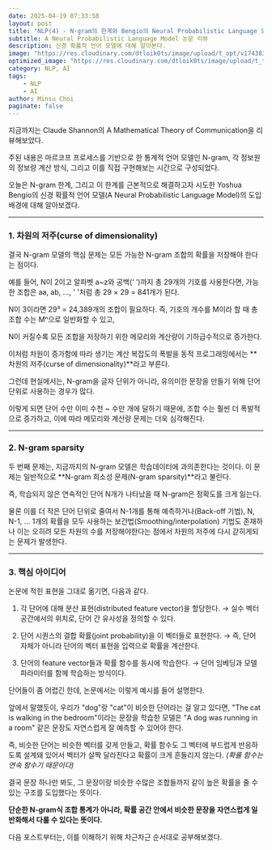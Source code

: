 ```yaml
---
date: 2025-04-19 07:33:58
layout: post
title: "NLP(4) - N-gram의 한계와 Bengio의 Neural Probabilistic Language 모델이란?"
subtitle: A Neural Probabilistic Language Model 논문 리뷰
description: 신경 확률적 언어 모델에 대해 알아본다.
image: "https://res.cloudinary.com/dtloik0ts/image/upload/t_opt/v1743834058/92bcb4eb-341c-46dd-9a9a-086117c78770.png"
optimized_image: "https://res.cloudinary.com/dtloik0ts/image/upload/t_transformation/v1743834058/92bcb4eb-341c-46dd-9a9a-086117c78770.png"
category: NLP, AI
tags:
    - NLP
    - AI 
author: Minsu Choi
paginate: false
---
```

지금까지는 Claude Shannon의 A Mathematical Theory of Communication을 리뷰해보았다.

주된 내용은 마르코프 프로세스를 기반으로 한 통계적 언어 모델인 N-gram, 각 정보원의 정보량 계산 방식, 그리고 이를 직접 구현해보는 시간으로 구성되었다.

오늘은 N-gram 한계, 그리고 이 한계를 근본적으로 해결하고자 시도한 Yoshua Bengio의 신경 확률적 언어 모델(A Neural Probabilistic Language Model)의 도입 배경에 대해 알아보겠다.


---

### 1. 차원의 저주(curse of dimensionality)

결국 N-gram 모델의 핵심 문제는 모든 가능한 N-gram 조합의 확률을 저장해야 한다는 점이다.

예를 들어, N이 2이고 알파벳 a~z와 공백(‘ ’)까지 총 29개의 기호를 사용한다면, 가능한 조합은 aa, ab, ..., ' '처럼 총 29 × 29 = 841개가 된다.

N이 3이라면 29³ = 24,389개의 조합이 필요하다. 즉, 기호의 개수를 M이라 할 때 총 조합 수는 Mⁿ으로 일반화할 수 있고,

N이 커질수록 모든 조합을 저장하기 위한 메모리와 계산량이 기하급수적으로 증가한다.

이처럼 차원이 증가함에 따라 생기는 계산 복잡도의 폭발을 동적 프로그래밍에서는 **차원의 저주(curse of dimensionality)**라고 부른다.

그런데 현실에서는, N-gram을 글자 단위가 아니라, 유의미한 문장을 만들기 위해 단어 단위로 사용하는 경우가 많다.

이렇게 되면 단어 수만 이미 수천 ~ 수만 개에 달하기 때문에, 조합 수는 훨씬 더 폭발적으로 증가하고, 이에 따라 메모리와 계산량 문제는 더욱 심각해진다.

---

### 2. N-gram sparsity

두 번째 문제는, 지금까지의 N-gram 모델은 학습데이터에 과의존한다는 것이다. 이 문제는 일반적으로 **N-gram 희소성 문제(N-gram sparsity)**라고 불린다.

즉, 학습되지 않은 연속적인 단어 N개가 나타났을 때 N-gram은 정확도를 크게 잃는다.

물론 이를 더 작은 단어 단위로 줄여서 N-1개를 통해 예측하거나(Back-off 기법), N, N-1, ... 1개의 확률을 모두 사용하는 보간법(Smoothing/interpolation) 기법도 존재하나 이는 오히려 모든 차원의 수를 저장해야한다는 점에서 차원의 저주에 다시 갇히게되는 문제가 발생한다.

---

### 3. 핵심 아이디어

논문에 적힌 표현을 그대로 옮기면, 다음과 같다.

1. 각 단어에 대해 분산 표현(distributed feature vector)을 할당한다.
→ 실수 벡터 공간에서의 위치로, 단어 간 유사성을 정의할 수 있다.

2. 단어 시퀀스의 결합 확률(joint probability)을 이 벡터들로 표현한다.
→ 즉, 단어 자체가 아니라 단어의 벡터 표현을 입력으로 확률을 계산한다.

3. 단어의 feature vector들과 확률 함수를 동시에 학습한다.
→ 단어 임베딩과 모델 파라미터를 함께 학습하는 방식이다.

단어들이 좀 어렵긴 한데, 논문에서는 이렇게 예시를 들어 설명한다.

앞에서 말했듯이, 우리가 "dog"랑 "cat"이 비슷한 단어라는 걸 알고 있다면, "The cat is walking in the bedroom"이라는 문장을 학습한 모델은 "A dog was running in a room" 같은 문장도 자연스럽게 잘 예측할 수 있어야 한다.

즉, 비슷한 단어는 비슷한 벡터를 갖게 만들고, 확률 함수도 그 벡터에 부드럽게 반응하도록 설계돼 있어서 벡터가 살짝 달라진다고 확률이 크게 흔들리지 않는다. *(확률 함수는 연속 함수기 때문이다)*

결국 문장 하나만 봐도, 그 문장이랑 비슷한 수많은 조합들까지 같이 높은 확률을 줄 수 있는 구조를 도입했다는 뜻이다.

**단순한 N-gram식 조합 통계가 아니라, 확률 공간 안에서 비슷한 문장을 자연스럽게 일반화해서 다룰 수 있다는 뜻이다.**

다음 포스트부터는, 이를 이해하기 위해 차근차근 순서대로 공부해보겠다.
